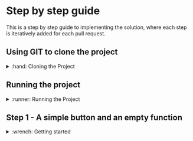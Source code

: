 # Step by step guide
This is a step by step guide to implementing the solution, where each step is iteratively added for each pull request. 

## Using GIT to clone the project
<details>
  <summary>:hand: Cloning the Project</summary>


<br>First we need to open up a terminal, then navigate to where we want to store the project. In this example, we'll store it in the Documents folder. 

<details>
  <summary>:pushpin:Windows</summary>

  Open up the file explorer and navigate to where you want to store the project. On the top of the file explorer, you'll see a path such as `C:/Users/Username/Documents` Click this with your mouse and copy the text.

  Now, open up a command line window, you can do this by pressing the start button, write in `cmd` and press enter when the search is finished.

  When the command line window is open, write `cd "C:/Users/Username/Documents"` The path can be pasted in using `Ctrl-V` assuming you copied it earlier. 
  
</details>

<details>
  <summary>:pushpin:MacOS</summary>


First, open up a terminal, you can do this by using Spotlight, which is the magnifying glass in the top right corner of your screen, write in `terminal` and press enter when the search is finished.

  When the terminal is open, navigate to a suitable place to clone the repo, such as in the `Documents` folder: `cd ~/Documents`

</details>

Now we want to clone the project using git. This can be done using the `git clone` command with a URL to the git repository. In GitHub this can be found by pressing the green `Code` button on the repository page, and it should show the link in the popup box. We'll include it in the command here you simplify things.

Use the following command 

```
git clone https://github.com/Markusdreyer/react-workshop.git
```
</details>


## Running the project
<details>
  <summary>:runner: Running the Project</summary><br>


  First off, we want to start up the project. This allows us to immediately see changes and updates in the web browser as we write our code.

  We should still have the terminal or command line window open. Navigate into the project folder by running the following command:

  ```
  cd react-workshop
  ```

  The first command you want to run is `npm install`. This will install all dependencies for the project. When it is finished, you can run the `npm start`-command, which will start the project and open up a web browser.


  When the app is running, it will detect updates in the code when files are saved and update the web page immediately. 

</details>


## Step 1 - A simple button and an empty function
<details>
  <summary>:wrench: Getting started</summary><br>


  In this project we'll be using a component library named [Material-UI](https://mui.com/). It provides us with ready-made components, such as buttons, text fields and much more. There are many such libraries available, and there's usually no need to re-invent the wheel and create buttons and other components entirely from scratch. 

  The first step will be to add a simple button with the label "Get Recipe". This needs to be placed within the `return` statement in the `App.tsx`-file. A button can be added using the following.


  ```js
  <Button>MyLabel</Button>
  ```
  

  The next step is to add a function that is called whenever the button is clicked. 
  
  A function is coded like this, but unlike the Button, it should be placed above the return statement. Let's give our function a descriptive name like `getRecipe`:


  ```ts
  const getRecipe = () => {
      console.log("Hello world");
    }
  ```

  Now, we want to combine the two and make the button call the function when it's clicked. The button component has an onClick parameter, see if you can find out how to use this.

  _Note: The button can be stylized in many ways. Take a look at the documentation here for an overview: https://mui.com/material-ui/react-button/_

  <details>
    <summary>:sparkles:Show solution:sparkles:</summary>

  ```ts
    import Button from '@mui/material/Button';

    function App() {

        const getRecipe = () => {
                console.log("Hello world")
            }

        return (
            <Button onClick={() => getRecipe()}>Get Recipe</Button>
        );
    }

    export default App;
  ```
  </details>

  Now you might be wondering what the console is. The console is a debugging tool that provides a way to view messages, inspect values, and run JavaScript code directly in a web browser or in other JavaScript environments such as Node.js.

  In web development, the console is usually accessed using the JavaScript console object, which is built into the browser's developer tools. You can open the console in most modern browsers by pressing `F12` or by right-clicking on a web page and selecting `Inspect Element`. The console appears as a separate panel within the developer tools.

  Once the console is open, you can use it to view output from your JavaScript code, check the values of variables, and run code directly in the console. This is useful for testing and debugging your code, as well as for exploring the behavior of JavaScript and the web platform.
  Try using it now to see what happens when you click the button on your website.

</details>
